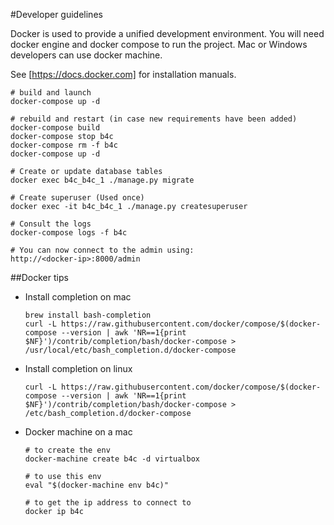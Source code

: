 #Developer guidelines

Docker is used to provide a unified development environment.
You will need docker engine and docker compose to run the project. Mac or Windows developers can use docker machine.

See [https://docs.docker.com] for installation manuals.

	# build and launch
	docker-compose up -d

	# rebuild and restart (in case new requirements have been added)
	docker-compose build
	docker-compose stop b4c
	docker-compose rm -f b4c
	docker-compose up -d

	# Create or update database tables
	docker exec b4c_b4c_1 ./manage.py migrate

	# Create superuser (Used once)
	docker exec -it b4c_b4c_1 ./manage.py createsuperuser

	# Consult the logs
	docker-compose logs -f b4c

	# You can now connect to the admin using:
	http://<docker-ip>:8000/admin

##Docker tips

+ Install completion on mac

	```
	brew install bash-completion
	curl -L https://raw.githubusercontent.com/docker/compose/$(docker-compose --version | awk 'NR==1{print $NF}')/contrib/completion/bash/docker-compose > /usr/local/etc/bash_completion.d/docker-compose
	```

+ Install completion on linux

	```
	curl -L https://raw.githubusercontent.com/docker/compose/$(docker-compose --version | awk 'NR==1{print $NF}')/contrib/completion/bash/docker-compose > /etc/bash_completion.d/docker-compose
	```

+ Docker machine on a mac

	```
	# to create the env
	docker-machine create b4c -d virtualbox

	# to use this env
	eval "$(docker-machine env b4c)"

	# to get the ip address to connect to
	docker ip b4c
	```